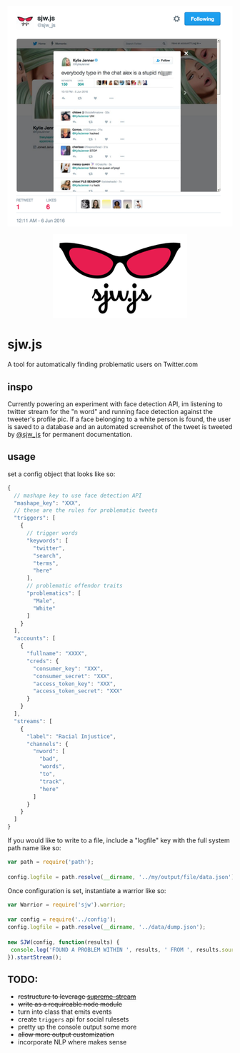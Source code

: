 <p align="center">
  <img src="https://raw.githubusercontent.com/mannynotfound/sjw.js/master/cover.png"/>
</p>

<p align="center">
  <img src="https://raw.githubusercontent.com/mannynotfound/sjw.js/master/sjwjs-logo.png" width="300"/>
</p>

# sjw.js

A tool for automatically finding problematic users on Twitter.com

## inspo

Currently powering an experiment with face detection API, im listening to twitter stream for the "n word" and running face detection against the tweeter's profile pic.
If a face belonging to a white person is found, the user is saved to a database and an automated screenshot of the tweet is tweeted by [@sjw_js](https://twitter.com/sjw_js) for permanent documentation.

## usage

set a config object that looks like so:

```js
{
  // mashape key to use face detection API
  "mashape_key": "XXX",
  // these are the rules for problematic tweets
  "triggers": [
    {
      // trigger words
      "keywords": [
        "twitter",
        "search",
        "terms",
        "here"
      ],
      // problematic offendor traits
      "problematics": [
        "Male",
        "White"
      ]
    }
  ],
  "accounts": [
    {
      "fullname": "XXXX",
      "creds": {
        "consumer_key": "XXX",
        "consumer_secret": "XXX",
        "access_token_key": "XXX",
        "access_token_secret": "XXX"
      }
    }
  ],
  "streams": [
    {
      "label": "Racial Injustice",
      "channels": {
        "nword": [
          "bad",
          "words",
          "to",
          "track",
          "here"
        ]
      }
    }
  ]
}
```

If you would like to write to a file, include a "logfile" key with the full system path name like so:

```js
var path = require('path');

config.logfile = path.resolve(__dirname, '../my/output/file/data.json');
```

Once configuration is set, instantiate a warrior like so:

```js
var Warrior = require('sjw').warrior;

var config = require('../config');
config.logfile = path.resolve(__dirname, '../data/dump.json');

new SJW(config, function(results) {
 console.log('FOUND A PROBLEM WITHIN ', results, ' FROM ', results.source);
}).startStream();
```

## TODO:

* ~~restructure to leverage [supreme-stream](https://github.com/mannynotfound/supreme-stream)~~
* ~~write as a requireable node module~~
* turn into class that emits events
* create `triggers` api for social rulesets
* pretty up the console output some more
* ~~allow more output customization~~
* incorporate NLP where makes sense
